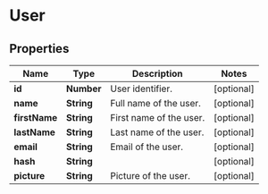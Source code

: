 # User

## Properties

Name | Type | Description | Notes
------------ | ------------- | ------------- | -------------
**id** | **Number** | User identifier. | [optional] 
**name** | **String** | Full name of the user. | [optional] 
**firstName** | **String** | First name of the user. | [optional] 
**lastName** | **String** | Last name of the user. | [optional] 
**email** | **String** | Email of the user. | [optional] 
**hash** | **String** |  | [optional] 
**picture** | **String** | Picture of the user. | [optional] 



